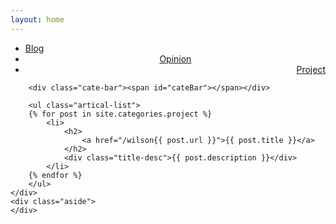 ```yaml
---
layout: home
---
```


<div class="index-content project">
    <div class="section">
        <ul class="artical-cate">
            <li><a href="/wilson"><span>Blog</span></a></li>
            <li style="text-align:center"><a href="/wilson/opinion"><span>Opinion</span></a></li>
            <li class="on" style="text-align:right"><a href="/wilson/project"><span>Project</span></a></li>
        </ul>

        <div class="cate-bar"><span id="cateBar"></span></div>

        <ul class="artical-list">
        {% for post in site.categories.project %}
            <li>
                <h2>
                    <a href="/wilson{{ post.url }}">{{ post.title }}</a>
                </h2>
                <div class="title-desc">{{ post.description }}</div>
            </li>
        {% endfor %}
        </ul>
    </div>
    <div class="aside">
    </div>
</div>
